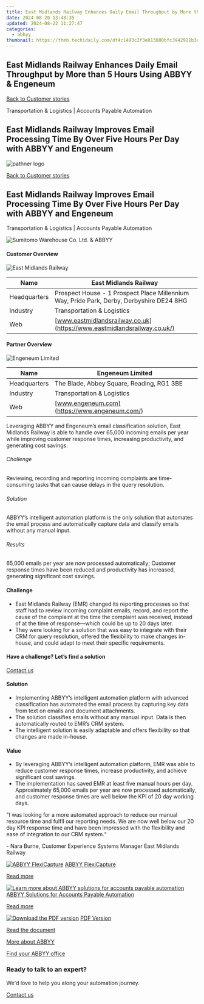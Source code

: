 ```yaml
---
title: East Midlands Railway Enhances Daily Email Throughput by More than 5 Hours Using ABBYY & Engeneum
date: 2024-08-20 13:48:35
updated: 2024-08-22 11:27:47
categories:
  - abbyy
thumbnail: https://thmb.techidaily.com/df4c1493c2f3e813888bfc3942921b3c21459900f9f223dcb15b2289e52ca077.jpg
---
```


## East Midlands Railway Enhances Daily Email Throughput by More than 5 Hours Using ABBYY & Engeneum

[Back to Customer stories](https://tools.techidaily.com/abbyy/products/)

Transportation & Logistics | Accounts Payable Automation

## East Midlands Railway Improves Email Processing Time By Over Five Hours Per Day with ABBYY and Engeneum

![pathner logo](https://content.abbyy.com/-/media/project/abbyy/abbyy/logos-white/en/147389.png?h=40&iar=0&w=120)

[Back to Customer stories](https://tools.techidaily.com/abbyy/products/)

## East Midlands Railway Improves Email Processing Time By Over Five Hours Per Day with ABBYY and Engeneum

Transportation & Logistics | Accounts Payable Automation 

![Sumitomo Warehouse Co. Ltd. & ABBYY](https://static5.abbyy.com/abbyycommedia/37724/east-midlands-railway-case-study-intelligent-automation-en_tn_556x303.jpg) 

#### Customer Overview

![East Midlands Railway](https://static2.abbyy.com/abbyycommedia/31982/03c-emr-logo-182x50.jpg) 

| Name         | East Midlands Railway                                                                    |
| ------------ | ---------------------------------------------------------------------------------------- |
| Headquarters | Prospect House - 1 Prospect Place Millennium Way, Pride Park, Derby, Derbyshire DE24 8HG |
| Industry     | Transportation & Logistics                                                               |
| Web          | [www.eastmidlandsrailway.co.uk](https://www.eastmidlandsrailway.co.uk/)                  |

#### Partner Overview

![Engeneum Limited](https://static2.abbyy.com/abbyycommedia/32019/engeneum-logo.png) 

| Name         | Engeneum Limited                              |
| ------------ | --------------------------------------------- |
| Headquarters | The Blade, Abbey Square, Reading, RG1 3BE     |
| Industry     | Transportation & Logistics                    |
| Web          | [www.engeneum.com](https://www.engeneum.com/) |

Leveraging ABBYY and Engeneum’s email classification solution, East Midlands Railway is able to handle over 65,000 incoming emails per year while improving customer response times, increasing productivity, and generating cost savings.

###### Challenge

Reviewing, recording and reporting incoming complaints are time-consuming tasks that can cause delays in the query resolution. 

###### Solution

ABBYY’s intelligent automation platform is the only solution that automates the email process and automatically capture data and classify emails without any manual input. 

###### Results

65,000 emails per year are now processed automatically; Customer response times have been reduced and productivity has increased, generating significant cost savings.

#### Challenge

   * East Midlands Railway (EMR) changed its reporting processes so that staff had to review incoming complaint emails, record, and report the cause of the complaint at the time the complaint was received, instead of at the time of response—which could be up to 20 days later.
   * They were looking for a solution that was easy to integrate with their CRM for query resolution, offered the flexibility to make changes in-house, and could adapt to meet their specific requirements.

#### Have a challenge? Let’s find a solution  

[Contact us](https://tools.techidaily.com/abbyy/products/) 

#### Solution

* Implementing ABBYY’s intelligent automation platform with advanced classification has automated the email process by capturing key data from text on emails and document attachments.
* The solution classifies emails without any manual input. Data is then automatically routed to EMR’s CRM system.
* The intelligent solution is easily adaptable and offers flexibility so that changes are made in-house.

#### Value

   * By leveraging ABBYY’s intelligent automation platform, EMR was able to reduce customer response times, increase productivity, and achieve significant cost savings.
   * The implementation has saved EMR at least five manual hours per day. Approximately 65,000 emails per year are now processed automatically, and customer response times are well below the KPI of 20 day working days.

 "I was looking for a more automated approach to reduce our manual resource time and fulfil our reporting needs. We are now well below our 20 day KPI response time and have been impressed with the flexibility and ease of integration to our CRM system.“

 \- Nara Burne, Customer Experience Systems Manager East Midlands Railway

[![ABBYY FlexiCapture](https://static2.abbyy.com/abbyycommedia/21380/4-flexicapture.jpg)](https://tools.techidaily.com/abbyy/products/) [ABBYY FlexiCapture](https://tools.techidaily.com/abbyy/products/) 

[Read more](https://tools.techidaily.com/abbyy/products/) 

[![Learn more about ABBYY solutions for accounts payable automation](https://static4.abbyy.com/abbyycommedia/14351/1-accounts-payable.jpg)](https://tools.techidaily.com/abbyy/products/) [ABBYY Solutions for Accounts Payable Automation](https://tools.techidaily.com/abbyy/products/) 

[Read more](https://tools.techidaily.com/abbyy/products/) 

[![Download the PDF version](https://static5.abbyy.com/abbyycommedia/37728/east-midlands-railway-case-study-intelligent-automation-en_tn_360x162.jpg)](https://static2.abbyy.com/abbyycommedia/37649/east-midlands-railway-case-study-intelligent-automation-en.pdf "PDF Version") [PDF Version](https://static2.abbyy.com/abbyycommedia/37649/east-midlands-railway-case-study-intelligent-automation-en.pdf "PDF Version") 

[Read the document](https://static2.abbyy.com/abbyycommedia/37649/east-midlands-railway-case-study-intelligent-automation-en.pdf "PDF Version") 

[More about ABBYY](https://tools.techidaily.com/abbyy/products/) 

[Find your ABBYY office](https://tools.techidaily.com/abbyy/products/) 

### Ready to talk to an expert?

We'd love to help you along your automation journey.

[Contact us](https://tools.techidaily.com/abbyy/products/)

<ins class="adsbygoogle"
     style="display:block"
     data-ad-format="autorelaxed"
     data-ad-client="ca-pub-7571918770474297"
     data-ad-slot="1223367746"></ins>



<ins class="adsbygoogle"
     style="display:block"
     data-ad-client="ca-pub-7571918770474297"
     data-ad-slot="8358498916"
     data-ad-format="auto"
     data-full-width-responsive="true"></ins>
